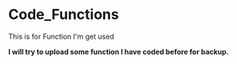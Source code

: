 # Code_Functions
This is for Function I'm get used 

**I will try to upload some function I have coded before for backup.**



